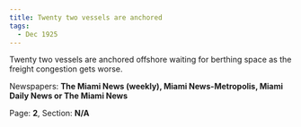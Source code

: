 ```yaml
---  
title: Twenty two vessels are anchored  
tags:  
  - Dec 1925  
---  
```

  
Twenty two vessels are anchored offshore waiting for berthing space as the freight congestion gets worse.  
  
Newspapers: **The Miami News (weekly), Miami News-Metropolis, Miami Daily News or The Miami News**  
  
Page: **2**, Section: **N/A** 
